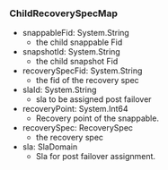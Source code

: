 ### ChildRecoverySpecMap
- snappableFid: System.String
  - the child snappable Fid
- snapshotId: System.String
  - the child snapshot Fid
- recoverySpecFid: System.String
  - the fid of the recovery spec
- slaId: System.String
  - sla to be assigned post failover
- recoveryPoint: System.Int64
  - Recovery point of the snappable.
- recoverySpec: RecoverySpec
  - the recovery spec
- sla: SlaDomain
  - Sla for post failover assignment.
